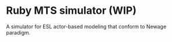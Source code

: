 # Ruby MTS simulator (WIP)

 A simulator for ESL actor-based modeling that conform to Newage paradigm.
